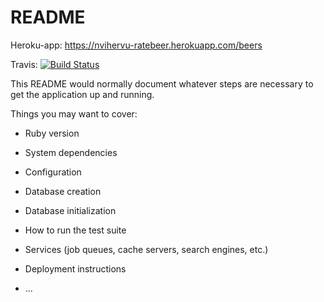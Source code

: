 # README

Heroku-app: https://nvihervu-ratebeer.herokuapp.com/beers

Travis:
[![Build Status](https://travis-ci.org/niratto/ratebeer.svg?branch=master)](https://travis-ci.org/niratto/ratebeer)

This README would normally document whatever steps are necessary to get the
application up and running.

Things you may want to cover:

* Ruby version

* System dependencies

* Configuration

* Database creation

* Database initialization

* How to run the test suite

* Services (job queues, cache servers, search engines, etc.)

* Deployment instructions

* ...
